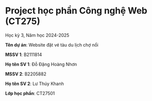 # Project học phần Công nghệ Web (CT275)

Học kỳ 3, Năm học 2024-2025

**Tên dự án**: Website đặt vé tàu du lịch chợ nổi

**MSSV 1**: B2111814

**Họ tên SV 1**: Đỗ Đặng Hoàng Nhơn

**MSSV 2**: B2205882

**Họ tên SV 2**: Lư Thúy Khanh

**Lớp học phần**: CT27501


